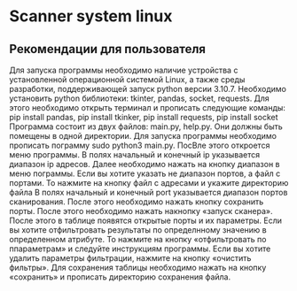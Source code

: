 # Scanner system linux

## Рекомендации для пользователя

Для запуска программы необходимо наличие устройства с установленной операционной системой Linux, а также среды разработки, поддерживающей запуск python версии 3.10.7.
Необходимо установить python библиотеки: tkinter, pandas, socket, requests. Для этого необходимо открыть терминал и прописать следующие команды: pip install pandas, pip install tkinker, pip install requests, pip install socket
Программа состоит из двух файлов: main.py, help.py. Они должны быть помещены в одной директории. Для запуска программы необходимо прописать пограмму sudo python3 main.py. ПосВле этого откроется меню программы.
В полях начальный и конечный ip указывается диапазон ip адресов. 
Далее необходимо нажать на кнопку диапазон в меню пограммы. Если вы хотите указать не диапазон портов, а файл с портами. То нажмите на кнопку файл с адресами и укажите директорию файла
В полях начальный и конечный port указывается диапазон портов сканирования. После этого необходимо нажать кнопку сохранить порты.
После этого необходимо нажать накнопку «запуск сканера». После этого в таблице появятся открытые порты и их параметры.
Если вы хотите отфильтровать результаты по определнному значению в определенном атрибуте. То нажмите на кнопку «отфильтровать по ппараметрам» и следуйте инструкциям программы. Если вы хотите удалить параметры фильтрации, нажмите на кнопку «очистить фильтры». Для сохранения таблицы необходимо нажать на кнопку «сохранить» и прописать директорию сохранения файла.

